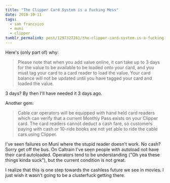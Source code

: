 ```yaml
---
title: "The Clipper Card System is a Fucking Mess"
date: 2010-10-11
tags:
  - san francsico
  - muni
  - clipper
tumblr_permalink: post/1297327261/the-clipper-card-system-is-a-fucking-mess
---
```


Here's (only part of) why:

>Please note that when you add value online, it can take up to 3 days for the value to be available to be loaded onto your card, and you must tag your card to a card reader to load the value. Your card balance will not be updated until you have tagged your card and loaded the value.

3 days? By then I'll have needed it 3 days ago.

Another gem:

> Cable car operators will be equipped with hand held card readers which can verify that a current Monthly Pass exists on your Clipper card. The card readers cannot deduct a cash fare, so customers paying with cash or 10-ride books are not yet able to ride the cable cars using Clipper.

I've seen failures on Muni where the stupid reader doesn't work. No cash? Sorry get off the bus. On Caltrain I've seen people with autoload not have their card autoloaded. Operators tend to be understanding ("Oh yea these things kinda suck"), but the current condition is not great.

I realize that this is one step towards the cashless future we see in movies. I just wish it wasn't going to be a clusterfuck getting there.
